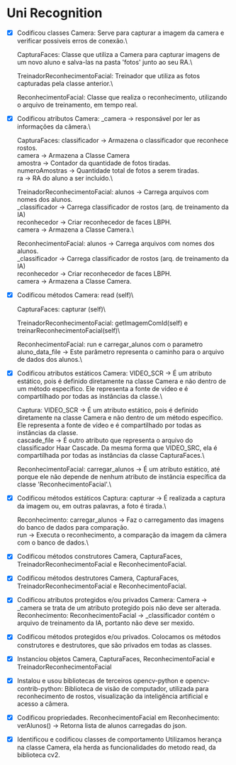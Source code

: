 # Uni Recognition

- [x] Codificou classes	
    Camera: Serve para capturar a imagem da camera e verificar possiveis erros de conexão.\

    CapturaFaces: Classe que utiliza a Camera para capturar imagens de um novo aluno e salva-las na pasta 'fotos' junto ao seu RA.\

    TreinadorReconhecimentoFacial: Treinador que utiliza as fotos capturadas pela classe anterior.\

    ReconhecimentoFacial: Classe que realiza o reconhecimento, utilizando o arquivo de treinamento, em tempo real.

- [x] Codificou atributos
    Camera: _camera -> responsável por ler as informações da câmera.\

    CapturaFaces: classificador -> Armazena o classificador que reconhece rostos.\
    camera -> Armazena a Classe Camera\
    amostra -> Contador da quantidade de fotos tiradas.\
    numeroAmostras -> Quantidade total de fotos a serem tiradas.\
    ra -> RA do aluno a ser incluido.\

    TreinadorReconhecimentoFacial: alunos -> Carrega arquivos com nomes dos alunos.\
    _classificador -> Carrega classificador de rostos (arq. de treinamento da IA)\
    reconhecedor -> Criar reconhecedor de faces LBPH.\
    camera -> Armazena a Classe Camera.\

    ReconhecimentoFacial: alunos -> Carrega arquivos com nomes dos alunos.\
    _classificador -> Carrega classificador de rostos (arq. de treinamento da IA)\
    reconhecedor -> Criar reconhecedor de faces LBPH.\
    camera -> Armazena a Classe Camera.

- [x] Codificou métodos
    Camera: read (self)\

    CapturaFaces: capturar (self)\

    TreinadorReconhecimentoFacial: getImagemComId(self) e treinarReconhecimentoFacial(self)\
    
    ReconhecimentoFacial: run e carregar_alunos com o parametro aluno_data_file -> Este parâmetro representa o caminho para o arquivo de dados dos alunos.\
    
- [x] Codificou atributos estáticos
    Camera: VIDEO_SCR -> É um atributo estático, pois é definido diretamente na classe Camera e não dentro de um método específico. Ele representa a fonte de vídeo e é compartilhado por todas as instâncias da classe.\

    Captura: VIDEO_SCR -> É um atributo estático, pois é definido diretamente na classe Camera e não dentro de um método específico. Ele representa a fonte de vídeo e é compartilhado por todas as instâncias da classe.\
    cascade_file -> É outro atributo que representa o arquivo do classificador Haar Cascade. Da mesma forma que VIDEO_SRC, ela é compartilhada por todas as instâncias da classe CapturaFaces.\

    ReconhecimentoFacial: carregar_alunos -> É um atributo estático, até porque ele não depende de nenhum atributo de instância específica da classe 'ReconhecimentoFacial'.\
    
- [x] Codificou métodos estáticos
    Captura: capturar -> É realizada a captura da imagem ou, em outras palavras, a foto é tirada.\

    Reconhecimento: carregar_alunos -> Faz o carregamento das imagens do banco de dados para comparação.\
    run -> Executa o reconhecimento, a comparação da imagem da câmera com o banco de dados.\
                 
- [x] Codificou métodos construtores
    Camera, CapturaFaces, TreinadorReconhecimentoFacial e ReconhecimentoFacial.

- [x] Codificou métodos destrutores
    Camera, CapturaFaces, TreinadorReconhecimentoFacial e ReconhecimentoFacial.

- [x] Codificou atributos protegidos e/ou privados
    Camera: Camera -> _camera se trata de um atributo protegido pois não deve ser alterada.\
    Reconhecimento: ReconhecimentoFacial -> _classificador contém o arquivo de treinamento da IA, portanto não deve ser mexido.
- [x] Codificou métodos protegidos e/ou privados.
    Colocamos os métodos construtores e destrutores, que são privados em todas as classes.

- [x] Instanciou objetos
    Camera, CapturaFaces, ReconhecimentoFacial e TreinadorReconhecimentoFacial

- [x] Instalou e usou bibliotecas de terceiros
    opencv-python e opencv-contrib-python: Biblioteca de visão de computador, utilizada para reconhecimento de rostos, visualização da inteligência artificial e acesso a câmera.
- [x] Codificou propriedades.
    ReconhecimentoFacial em Reconhecimento: verAlunos() -> Retorna lista de alunos carregadas do json.

- [x] Identificou e codificou classes de comportamento
    Utilizamos herança na classe Camera, ela herda as funcionalidades do metodo read, da biblioteca cv2.